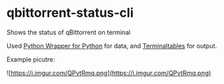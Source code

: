 # qbittorrent-status-cli
Shows the status of qBittorrent on terminal

Used [Python Wrapper for Python](https://github.com/v1k45/python-qBittorrent) for data, and [Terminaltables](https://pypi.org/project/terminaltables/) for output.

Example picutre:

![https://i.imgur.com/QPvtRmq.png](https://i.imgur.com/QPvtRmq.png)

